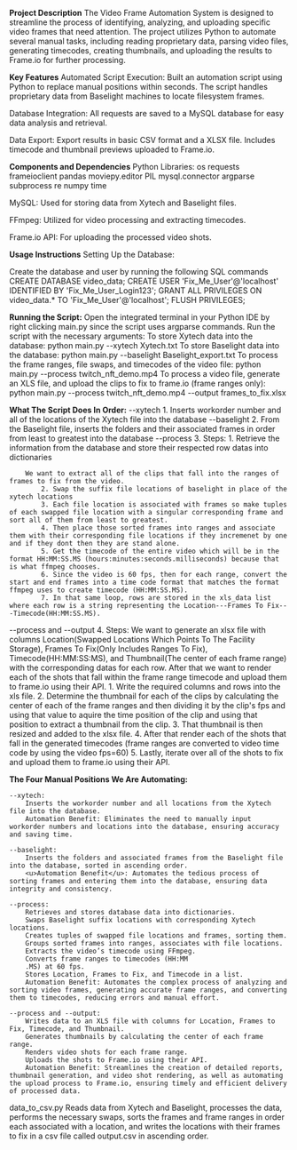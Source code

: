 **Project Description**
  The Video Frame Automation System is designed to streamline the process of identifying, analyzing, and uploading specific video frames that need attention. The project utilizes Python to automate several manual tasks, including reading proprietary data, parsing video files, generating timecodes, creating thumbnails, and uploading the results to Frame.io for further processing.

**Key Features**
  Automated Script Execution:
    Built an automation script using Python to replace manual positions within seconds.
    The script handles proprietary data from Baselight machines to locate filesystem frames.
  
  Database Integration:
    All requests are saved to a MySQL database for easy data analysis and retrieval.
  
  Data Export:
    Export results in basic CSV format and a XLSX file.
    Includes timecode and thumbnail previews uploaded to Frame.io.


**Components and Dependencies**
  Python Libraries:
    os
    requests
    frameioclient
    pandas
    moviepy.editor
    PIL
    mysql.connector
    argparse
    subprocess
    re
    numpy
    time

  MySQL: Used for storing data from Xytech and Baselight files.
  
  FFmpeg: Utilized for video processing and extracting timecodes.
  
  Frame.io API: For uploading the processed video shots.


**Usage Instructions**
  Setting Up the Database:
  
  Create the database and user by running the following SQL commands
    CREATE DATABASE video_data;
    CREATE USER 'Fix_Me_User'@'localhost' IDENTIFIED BY 'Fix_Me_User_Login123';
    GRANT ALL PRIVILEGES ON video_data.* TO 'Fix_Me_User'@'localhost';
    FLUSH PRIVILEGES;

**Running the Script:**
  Open the integrated terminal in your Python IDE by right clicking main.py since the script uses argparse commands.
  Run the script with the necessary arguments:
  To store Xytech data into the database: python main.py --xytech Xytech.txt
  To store Baselight data into the database: python main.py --baselight Baselight_export.txt
  To process the frame ranges, file swaps, and timecodes of the video file: python main.py --process twitch_nft_demo.mp4
  To process a video file, generate an XLS file, and upload the clips to fix to frame.io (frame ranges only): python main.py --process twitch_nft_demo.mp4 --output frames_to_fix.xlsx


**What The Script Does In Order:**
  --xytech
    1. Inserts workorder number and all of the locations of the Xytech file into the database
  --baselight
    2. From the Baselight file, inserts the folders and their associated frames in order from least to greatest into the database
  --process
    3.
    Steps:
        1. Retrieve the information from the database and store their respected row datas into dictionaries
        
        We want to extract all of the clips that fall into the ranges of frames to fix from the video.
            2. Swap the suffix file locations of baselight in place of the xytech locations
            3. Each file location is associated with frames so make tuples of each swapped file location with a singular corresponding frame and sort all of them from least to greatest.
            4. Then place those sorted frames into ranges and associate them with their corresponding file locations if they incremenet by one and if they dont then they are stand alone.
            5. Get the timecode of the entire video which will be in the format HH:MM:SS.MS (hours:minutes:seconds.milliseconds) because that is what ffmpeg chooses.
            6. Since the video is 60 fps, then for each range, convert the start and end frames into a time code format that matches the format ffmpeg uses to create timecode (HH:MM:SS.MS).
            7. In that same loop, rows are stored in the xls_data list where each row is a string representing the Location---Frames To Fix---Timecode(HH:MM:SS.MS).
  --process and --output
    4.
    Steps:
    We want to generate an xlsx file with columns Location(Swapped Locations Which Points To The Facility Storage), Frames To Fix(Only Includes Ranges To Fix), 
    Timecode(HH:MM:SS:MS), and Thumbnail(The center of each frame range) with the corresponding datas for each row. After that we want to render each of the shots
    that fall within the frame range timecode and upload them to frame.io using their API.
        1. Write the required columns and rows into the xls file.
        2. Determine the thumbnail for each of the clips by calculating the center of each of the frame ranges and then dividing it by the clip's fps and using that value
           to aquire the time position of the clip and using that position to extract a thumbnail from the clip.
        3. That thumbnail is then resized and added to the xlsx file.
        4. After that render each of the shots that fall in the generated timecodes (frame ranges are converted to video time code by using the video fps=60)
        5. Lastly, iterate over all of the shots to fix and upload them to frame.io using their API.

**The Four Manual Positions We Are Automating:**

    --xytech:
        Inserts the workorder number and all locations from the Xytech file into the database.
        Automation Benefit: Eliminates the need to manually input workorder numbers and locations into the database, ensuring accuracy and saving time.

    --baselight:
        Inserts the folders and associated frames from the Baselight file into the database, sorted in ascending order.
        <u>Automation Benefit</u>: Automates the tedious process of sorting frames and entering them into the database, ensuring data integrity and consistency.

    --process:
        Retrieves and stores database data into dictionaries.
        Swaps Baselight suffix locations with corresponding Xytech locations.
        Creates tuples of swapped file locations and frames, sorting them.
        Groups sorted frames into ranges, associates with file locations.
        Extracts the video’s timecode using FFmpeg.
        Converts frame ranges to timecodes (HH:MM
        .MS) at 60 fps.
        Stores Location, Frames to Fix, and Timecode in a list.
        Automation Benefit: Automates the complex process of analyzing and sorting video frames, generating accurate frame ranges, and converting them to timecodes, reducing errors and manual effort.

    --process and --output:
        Writes data to an XLS file with columns for Location, Frames to Fix, Timecode, and Thumbnail.
        Generates thumbnails by calculating the center of each frame range.
        Renders video shots for each frame range.
        Uploads the shots to Frame.io using their API.
        Automation Benefit: Streamlines the creation of detailed reports, thumbnail generation, and video shot rendering, as well as automating the upload process to Frame.io, ensuring timely and efficient delivery of processed data.

data_to_csv.py
  Reads data from Xytech and Baselight, processes the data, performs the necessary swaps, sorts the frames and frame ranges in order each associated with a location, and writes the locations with their frames to fix in a csv file called output.csv in ascending order.
